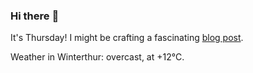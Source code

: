 ### Hi there :wave:

It's Thursday! I might be crafting a fascinating [blog post](https://www.benjaminwuethrich.dev).

Weather in Winterthur: overcast, at +12°C.
